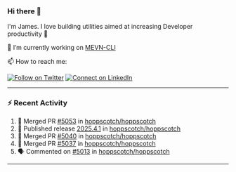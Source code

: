 ### Hi there 👋

I'm James. I love building utilities aimed at increasing Developer productivity :raised_hands: 

🔭 I’m currently working on [MEVN-CLI](https://github.com/madlabsinc/mevn-cli)

📫 How to reach me:

[![Follow on Twitter](https://img.shields.io/badge/--twitter?label=Twitter&logo=Twitter&style=social)](https://twitter.com/james_madhacks) [![Connect on LinkedIn](https://img.shields.io/badge/--linkedin?label=LinkedIn&logo=LinkedIn&style=social)](https://www.linkedin.com/in/jamesgeorge007)

---

### :zap: Recent Activity

<!--START_SECTION:activity-->
1. 🎉 Merged PR [#5053](https://github.com/hoppscotch/hoppscotch/pull/5053) in [hoppscotch/hoppscotch](https://github.com/hoppscotch/hoppscotch)
2. 🚀 Published release [2025.4.1](https://github.com/hoppscotch/hoppscotch/releases/tag/2025.4.1) in [hoppscotch/hoppscotch](https://github.com/hoppscotch/hoppscotch)
3. 🎉 Merged PR [#5040](https://github.com/hoppscotch/hoppscotch/pull/5040) in [hoppscotch/hoppscotch](https://github.com/hoppscotch/hoppscotch)
4. 🎉 Merged PR [#5037](https://github.com/hoppscotch/hoppscotch/pull/5037) in [hoppscotch/hoppscotch](https://github.com/hoppscotch/hoppscotch)
5. 🗣 Commented on [#5013](https://github.com/hoppscotch/hoppscotch/issues/5013#issuecomment-2846849070) in [hoppscotch/hoppscotch](https://github.com/hoppscotch/hoppscotch)
<!--END_SECTION:activity-->

---

<!--
**jamesgeorge007/jamesgeorge007** is a ✨ _special_ ✨ repository because its `README.md` (this file) appears on your GitHub profile.

Here are some ideas to get you started:

- 🌱 I’m currently learning ...
- 👯 I’m looking to collaborate on ...
- 🤔 I’m looking for help with ...
- 💬 Ask me about ...
- 😄 Pronouns: ...
- ⚡ Fun fact: ...
-->
